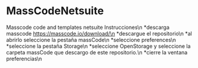 # MassCodeNetsuite
Masscode code and templates netsuite
Instrucciones\n
  *descarga masscode https://masscode.io/download/\n
  *descargue el repositorio\n
  *al abrirlo seleccione la pestaña massCode\n
 *seleccione preferences\n
  *seleccione la pestaña Storage\n
  *seleccione OpenStorage y seleccione la carpeta massCode que descargo de este repositorio.\n
 *cierre la ventana preferencias\n
